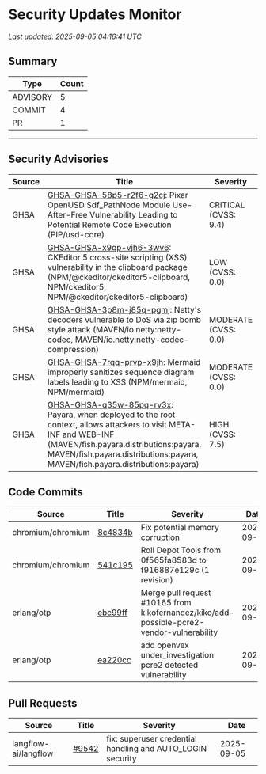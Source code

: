 # Security Updates Monitor

*Last updated: 2025-09-05 04:16:41 UTC*

## Summary
| Type | Count |
|------|-------|
| ADVISORY | 5 |
| COMMIT | 4 |
| PR | 1 |

---

## Security Advisories

| Source | Title | Severity | Date |
|--------|-------|----------|------|
| GHSA | [GHSA-GHSA-58p5-r2f6-g2cj](https://github.com/advisories/GHSA-58p5-r2f6-g2cj): Pixar OpenUSD Sdf_PathNode Module Use-After-Free Vulnerability Leading to Potential Remote Code Execution (PIP/usd-core) | CRITICAL (CVSS: 9.4) | 2025-09-04 |
| GHSA | [GHSA-GHSA-x9gp-vjh6-3wv6](https://github.com/advisories/GHSA-x9gp-vjh6-3wv6): CKEditor 5 cross-site scripting (XSS) vulnerability in the clipboard package (NPM/@ckeditor/ckeditor5-clipboard, NPM/ckeditor5, NPM/@ckeditor/ckeditor5-clipboard) | LOW (CVSS: 0.0) | 2025-09-03 |
| GHSA | [GHSA-GHSA-3p8m-j85q-pgmj](https://github.com/advisories/GHSA-3p8m-j85q-pgmj): Netty's decoders vulnerable to DoS via zip bomb style attack (MAVEN/io.netty:netty-codec, MAVEN/io.netty:netty-codec-compression) | MODERATE (CVSS: 0.0) | 2025-09-03 |
| GHSA | [GHSA-GHSA-7rqq-prvp-x9jh](https://github.com/advisories/GHSA-7rqq-prvp-x9jh): Mermaid improperly sanitizes sequence diagram labels leading to XSS (NPM/mermaid, NPM/mermaid) | MODERATE (CVSS: 0.0) | 2025-08-19 |
| GHSA | [GHSA-GHSA-q35w-85pq-rv3x](https://github.com/advisories/GHSA-q35w-85pq-rv3x): Payara, when deployed to the root context, allows attackers to visit META-INF and WEB-INF (MAVEN/fish.payara.distributions:payara, MAVEN/fish.payara.distributions:payara, MAVEN/fish.payara.distributions:payara) | HIGH (CVSS: 7.5) | 2022-11-10 |

## Code Commits

| Source | Title | Severity | Date |
|--------|-------|----------|------|
| chromium/chromium | [8c4834b](https://github.com/chromium/chromium/commit/8c4834ba8b863301e20a7c1f5de4e482a0815913) | Fix potential memory corruption | 2025-09-04 |
| chromium/chromium | [541c195](https://github.com/chromium/chromium/commit/541c1958f03f5c4fcd142eda6b59b6ece12c343f) | Roll Depot Tools from 0f565fa8583d to f916887e129c (1 revision) | 2025-09-04 |
| erlang/otp | [ebc99ff](https://github.com/erlang/otp/commit/ebc99ffcd3e01d8c8aea3738b26ed2ccf1ceb22f) | Merge pull request #10165 from kikofernandez/kiko/add-possible-pcre2-vendor-vulnerability | 2025-09-04 |
| erlang/otp | [ea220cc](https://github.com/erlang/otp/commit/ea220cc25ed7ca2ae898b72ebde444e01155a8b2) | add openvex under_investigation pcre2 detected vulnerability | 2025-09-04 |

## Pull Requests

| Source | Title | Severity | Date |
|--------|-------|----------|------|
| langflow-ai/langflow | [#9542](https://github.com/langflow-ai/langflow/pull/9542) | fix: superuser credential handling and AUTO_LOGIN security | 2025-09-05 |

